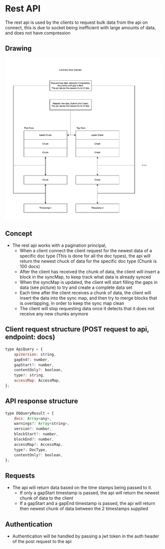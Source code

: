 # Rest API

The rest api is used by the clients to request bulk data from the api on connect, this is due to socket being inefficient with large amounts of data, and does not have compression

## Drawing

![png](./docs-api-sync.png)

## Concept

-   The rest api works with a pagination principal,
    -   When a client connect the client request for the newest data of a specific doc type (This is done for all the doc types), the api will return the newest chuck of data for the specific doc type (Chunk is 100 docs)
    -   After the client has received the chunk of data, the client will insert a block in the syncMap, to keep track what data is already synced
    -   When the syncMap is updated, the client will start filling the gaps in data (see picture) to try and create a complete data set
    -   Each time after the client receives a chunk of data, the client will insert the data into the sync map, and then try to merge blocks that is overlapping, in order to keep the sync map clean
    -   The client will stop requesting data once it detects that it does not receive any new chunks anymore

## Client request structure (POST request to api, endpoint: docs)

```js
type ApiQuery = {
    apiVersion: string,
    gapEnd?: number,
    gapStart?: number,
    contentOnly?: boolean,
    type?: string,
    accessMap: AccessMap,
};
```

## API response structure

```js
type DbQueryResult = {
    docs: Array<any>,
    warnings?: Array<string>,
    version?: number,
    blockStart?: number,
    blockEnd?: number,
    accessMap?: AccessMap,
    type?: DocType,
    contentOnly?: boolean,
};
```

## Requests

-   The api will return data based on the time stamps being passed to it.
    -   If only a gapStart timestamp is passed, the api will return the newest chunk of data to the client
    -   If a gapStart and a gapEnd timestamp is passed, the api will return then newest chunk of data between the 2 timestamps supplied

## Authentication

-   Authentication will be handled by passing a jwt token in the auth header of the post request to the api
